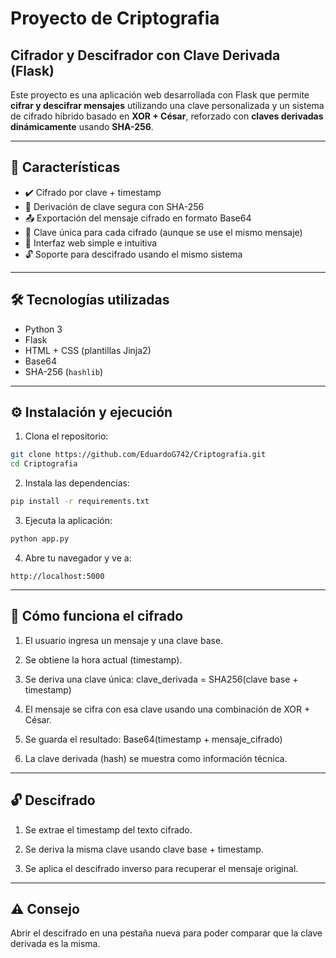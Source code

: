 # Proyecto de Criptografia
## Cifrador y Descifrador con Clave Derivada (Flask)

Este proyecto es una aplicación web desarrollada con Flask que permite **cifrar y descifrar mensajes** utilizando una clave personalizada y un sistema de cifrado híbrido basado en **XOR + César**, reforzado con **claves derivadas dinámicamente** usando **SHA-256**.

---

## 🚀 Características

- ✔️ Cifrado por clave + timestamp
- 🔑 Derivación de clave segura con SHA-256
- 📤 Exportación del mensaje cifrado en formato Base64
- 🧬 Clave única para cada cifrado (aunque se use el mismo mensaje)
- 📄 Interfaz web simple e intuitiva
- 🔓 Soporte para descifrado usando el mismo sistema

---

## 🛠️ Tecnologías utilizadas

- Python 3
- Flask
- HTML + CSS (plantillas Jinja2)
- Base64
- SHA-256 (`hashlib`)

---

## ⚙️ Instalación y ejecución

1. Clona el repositorio:

```bash
git clone https://github.com/EduardoG742/Criptografia.git
cd Criptografia
```

2. Instala las dependencias:

```bash
pip install -r requirements.txt
```

3. Ejecuta la aplicación:

```bash
python app.py
```

4. Abre tu navegador y ve a:
```
http://localhost:5000
```

---

## 🧪 Cómo funciona el cifrado

1. El usuario ingresa un mensaje y una clave base.

2. Se obtiene la hora actual (timestamp).

3. Se deriva una clave única:
clave_derivada = SHA256(clave base + timestamp)

4. El mensaje se cifra con esa clave usando una combinación de XOR + César.

5. Se guarda el resultado:
Base64(timestamp + mensaje_cifrado)

6. La clave derivada (hash) se muestra como información técnica.

---

## 🔓 Descifrado

1. Se extrae el timestamp del texto cifrado.

2. Se deriva la misma clave usando clave base + timestamp.

3. Se aplica el descifrado inverso para recuperar el mensaje original.

---

## ⚠️ Consejo

Abrir el descifrado en una pestaña nueva para poder comparar que la clave derivada es la misma.
